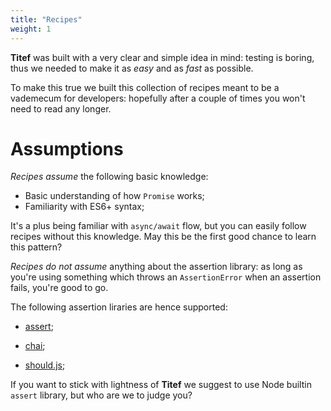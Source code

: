 ```yaml
---
title: "Recipes"
weight: 1
---
```


**Titef** was built with a very clear and simple idea in mind: testing is
boring, thus we needed to make it as *easy* and as *fast* as possible.

To make this true we built this collection of recipes meant to be a 
vademecum for developers: hopefully after a couple of times you won't 
need to read any longer.

# Assumptions
_Recipes assume_ the following basic knowledge:

- Basic understanding of how `Promise` works;
- Familiarity with ES6+ syntax;

It's a plus being familiar with `async/await` flow, but you can easily 
follow recipes without this knowledge. May this be the first good chance
to learn this pattern?

_Recipes do not assume_ anything about the assertion library: as long
as you're using something which throws an `AssertionError` when an 
assertion fails, you're good to go.

The following assertion liraries are hence supported:

- [assert](https://nodejs.org/api/assert.html);

- [chai](http://chaijs.com);

- [should.js](http://shouldjs.github.io);

If you want to stick with lightness of **Titef** we suggest to use Node
builtin `assert` library, but who are we to judge you?

